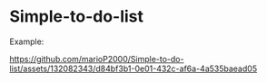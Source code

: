 # Simple-to-do-list

Example:

https://github.com/marioP2000/Simple-to-do-list/assets/132082343/d84bf3b1-0e01-432c-af6a-4a535baead05

